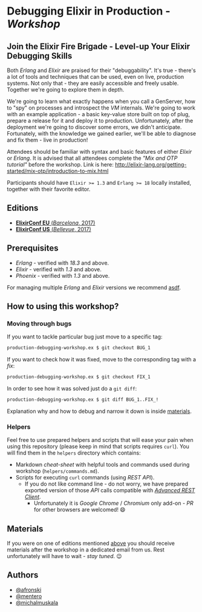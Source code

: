 # Debugging Elixir in Production - *Workshop*

## **Join the Elixir Fire Brigade - Level-up Your Elixir Debugging Skills**

Both *Erlang* and *Elixir* are praised for their "debuggability". It's true - there's a lot of tools and techniques that can be used, even on live, production systems. Not only that - they are easily accessible and freely usable. Together we're going to explore them in depth.

We're going to learn what exactly happens when you call a GenServer, how to "spy" on processes and introspect the *VM* internals. We're going to work with an example application - a basic key-value store built on top of plug, prepare a release for it and deploy it to production. Unfortunately, after the deployment we're going to discover some errors, we didn't anticipate. Fortunately, with the knowledge we gained earlier, we'll be able to diagnose and fix them - live in production!

Attendees should be familiar with syntax and basic features of either *Elixir* or *Erlang*. It is advised that all attendees complete the *"Mix and OTP tutorial"* before the workshop. Link is here: http://elixir-lang.org/getting-started/mix-otp/introduction-to-mix.html

Participants should have `Elixir >= 1.3` and `Erlang >= 18` locally installed, together with their favorite editor.

## Editions

- [**ElixirConf EU** (*Barcelona*, 2017)](http://www.elixirconf.eu/events/elixirconf2017/tutorials#tutorial-join-the-elixir-fire-brigade-level-up-your-elixir-debugging-skills)
- [**ElixirConf US** (*Bellevue*, 2017)](https://elixirconf.com/#training)

## Prerequisites

- *Erlang* - verified with *18.3* and above.
- *Elixir* - verified with *1.3* and above.
- *Phoenix* - verified with *1.3* and above.

For managing multiple *Erlang* and *Elixir* versions we recommend [asdf](https://github.com/asdf-vm/asdf).

## How to using this workshop?

### Moving through bugs

If you want to tackle particular bug just move to a specific tag:

```bash
production-debugging-workshop.ex $ git checkout BUG_1
```

If you want to check how it was fixed, move to the corresponding tag with a *fix*:

```bash
production-debugging-workshop.ex $ git checkout FIX_1
```

In order to see how it was solved just do a `git diff`:

```bash
production-debugging-workshop.ex $ git diff BUG_1..FIX_!
```

Explanation why and how to debug and narrow it down is inside [materials](#materials).

### Helpers

Feel free to use prepared helpers and scripts that will ease your pain when using this repository (please keep in mind that scripts requires `curl`). You will find them in the `helpers` directory which contains:

- Markdown *cheat-sheet* with helpful tools and commands used during workshop (`helpers/commands.md`).
- Scripts for executing `curl` commands (using _REST API_).
  - If you do not like command line - do not worry, we have prepared exported version of those *API* calls compatible with [*Advanced REST Client*](https://chrome.google.com/webstore/detail/advanced-rest-client/hgmloofddffdnphfgcellkdfbfbjeloo/related).
    - Unfortunately it is *Google Chrome* / *Chromium* only add-on - *PR* for other browsers are welcomed! :smile:

## Materials

If you were on one of editions mentioned [above](#editions) you should receive materials after the workshop in a dedicated email from us.
Rest unfortunately will have to wait - *stay tuned*. :wink:

## Authors

- [@afronski](https://github.com/afronski)
- [@mentero](https://github.com/mentero)
- [@michalmuskala](https://github.com/michalmuskala)
